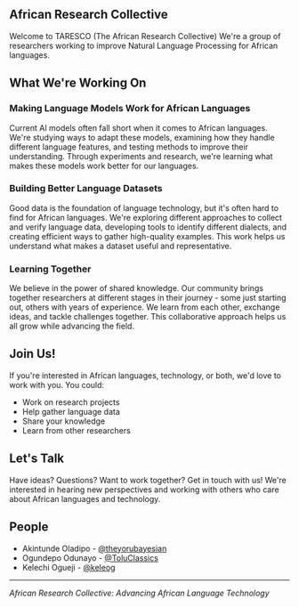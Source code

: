 ## African Research Collective

Welcome to TARESCO (The African Research Collective) 
We're a group of researchers working to improve Natural Language Processing for African languages. 

## What We're Working On

### Making Language Models Work for African Languages

Current AI models often fall short when it comes to African languages. We're studying ways to adapt these models, examining how they handle different language features, and testing methods to improve their understanding. Through experiments and research, we're learning what makes these models work better for our languages.

### Building Better Language Datasets

Good data is the foundation of language technology, but it's often hard to find for African languages. We're exploring different approaches to collect and verify language data, developing tools to identify different dialects, and creating efficient ways to gather high-quality examples. This work helps us understand what makes a dataset useful and representative.

### Learning Together

We believe in the power of shared knowledge. Our community brings together researchers at different stages in their journey - some just starting out, others with years of experience. We learn from each other, exchange ideas, and tackle challenges together. This collaborative approach helps us all grow while advancing the field.

## Join Us!

If you're interested in African languages, technology, or both, we'd love to work with you. You could:

- Work on research projects
- Help gather language data
- Share your knowledge
- Learn from other researchers

## Let's Talk

Have ideas? Questions? Want to work together? Get in touch with us! We're interested in hearing new perspectives and working with others who care about African languages and technology.

## People

- Akintunde Oladipo - [@theyorubayesian](https://github.com/theyorubayesian)
- Ogundepo Odunayo - [@ToluClassics](https://github.com/ToluClassics)
- Kelechi Ogueji - [@keleog](https://github.com/keleog)

---

*African Research Collective: Advancing African Language Technology*


<!--

**Here are some ideas to get you started:**

🙋‍♀️ A short introduction - what is your organization all about?
🌈 Contribution guidelines - how can the community get involved?
👩‍💻 Useful resources - where can the community find your docs? Is there anything else the community should know?
🍿 Fun facts - what does your team eat for breakfast?
🧙 Remember, you can do mighty things with the power of [Markdown](https://docs.github.com/github/writing-on-github/getting-started-with-writing-and-formatting-on-github/basic-writing-and-formatting-syntax)
-->
